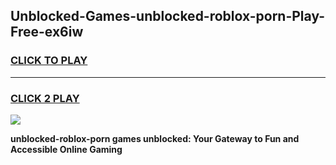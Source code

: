 
## Unblocked-Games-unblocked-roblox-porn-Play-Free-ex6iw
<h3>
<a href="https://premium76.site?title=unblocked-roblox-porn&ref=18A1">CLICK TO PLAY</a></h3>
<hr>

<h3>
<a href="https://premium76.site?title=unblocked-roblox-porn&ref=18A1">CLICK 2 PLAY</a>
  
</h3>

<a href="https://premium76.site?title=unblocked-roblox-porn&ref=18A1"><img src="https://clearcache.store/games.png"></a>


**unblocked-roblox-porn games unblocked: Your Gateway to Fun and Accessible Online Gaming**

